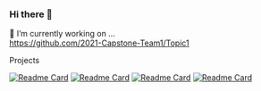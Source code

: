 ### Hi there 👋

<!--
**kimhanui/kimhanui** is a ✨ _special_ ✨ repository because its `README.md` (this file) appears on your GitHub profile.

Here are some ideas to get you started:
-->

🔭 I’m currently working on ...  
https://github.com/2021-Capstone-Team1/Topic1
<!--
- 🌱 I’m currently learning ...
- 👯 I’m looking to collaborate on ...
- 🤔 I’m looking for help with ...
- 💬 Ask me about ...
- 📫 How to reach me: ...
- 😄 Pronouns: ...
- ⚡ Fun fact: ...
-->

Projects

[![Readme Card](https://github-readme-stats.vercel.app/api/pin/?username=Sejong-GG&repo=Sejong.GG)](https://github.com/Sejong-GG/Sejong.GG)
[![Readme Card](https://github-readme-stats.vercel.app/api/pin/?username=kimhanui&repo=Heyjigi)](https://github.com/kimhanui/Heyjigi)
[![Readme Card](https://github-readme-stats.vercel.app/api/pin/?username=kimhanui&repo=2020-InterfaceApp-api)](https://github.com/kimhanui/2020-InterfaceApp-api)
[![Readme Card](https://github-readme-stats.vercel.app/api/pin/?username=kimhanui&repo=IF_CleanCode)](https://github.com/kimhanui/IF_CleanCode)
